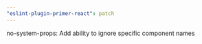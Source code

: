 ```yaml
---
"eslint-plugin-primer-react": patch
---
```


no-system-props: Add ability to ignore specific component names
